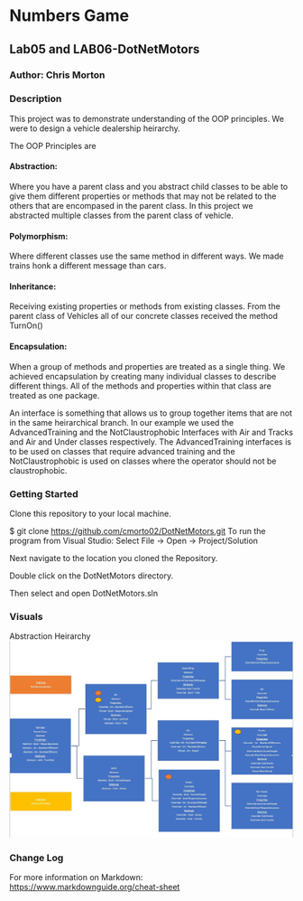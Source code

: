 # Numbers Game 

## Lab05 and LAB06-DotNetMotors

### Author: Chris Morton

### Description

This project was to demonstrate understanding of the OOP principles. We were to design a vehicle dealership heirarchy.

The OOP Principles are

#### Abstraction:
Where you have a parent class and you abstract child classes to be able to give them different properties or methods that may not be related to the others that are encompased in the parent class. In this project we abstracted multiple classes from the parent class of vehicle.

#### Polymorphism:
Where different classes use the same method in different ways. We made trains honk a different message than cars.

#### Inheritance:
Receiving existing properties or methods from existing classes. From the parent class of Vehicles all of our concrete classes received the method TurnOn()

#### Encapsulation:
When a group of methods and properties are treated as a single thing. We achieved encapsulation by creating many individual classes to describe different things. All of the methods and properties within that class are treated as one package.

An interface is something that allows us to group together items that are not in the same heirarchical branch. In our example we used the AdvancedTraining and the NotClaustrophobic Interfaces with Air and Tracks and Air and Under classes respectively. The AdvancedTraining interfaces is to be used on classes that require advanced training and the NotClaustrophobic is used on classes where the operator should not be claustrophobic.

### Getting Started

Clone this repository to your local machine.

$ git clone https://github.com/cmorto02/DotNetMotors.git
To run the program from Visual Studio:
Select File -> Open -> Project/Solution

Next navigate to the location you cloned the Repository.

Double click on the DotNetMotors directory.

Then select and open DotNetMotors.sln

### Visuals

Abstraction Heirarchy
![alt text](https://github.com/cmorto02/DotNetMotors/blob/master/DotNetMotors/images/Heirarchy.JPG)


### Change Log


For more information on Markdown: https://www.markdownguide.org/cheat-sheet
